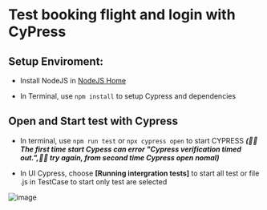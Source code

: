 # Test booking flight and login with CyPress
Setup Enviroment:
--------------
* Install NodeJS in [NodeJS Home](https://nodejs.org/)

* In Terminal, use `npm install` to setup Cypress and dependencies

Open and Start test with Cypress
---------------
* In terminal, use `npm run test` or `npx cypress open` to start CYPRESS ***(:pray::pray:The first time start Cypess can error "Cypress verification timed out.",:fist_right::fist_right: try again, from second time Cypress open nomal)*** 


* In UI Cypress, choose **[Running intergration tests]** to start all test or file .js in TestCase  to start only test are selected



 ![image](https://user-images.githubusercontent.com/54032190/143527129-0a4b0f16-e5ef-4802-9c65-7c89f02e7743.png)


